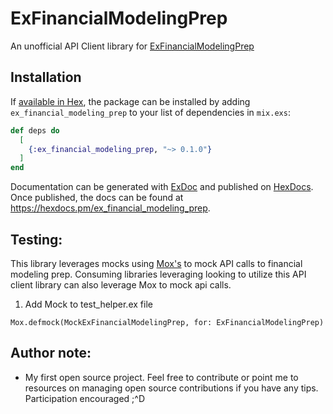 # ExFinancialModelingPrep

An unofficial API Client library for [ExFinancialModelingPrep](https://site.financialmodelingprep.com/developer/docs/?gclid=CjwKCAjw5P2aBhAlEiwAAdY7dPUuKTdX0awGZEXEnNenthIedABa7ip6mLgwVmgCjUYmndmihcKRbhoCa5oQAvD_BwE) 

## Installation

If [available in Hex](https://hex.pm/docs/publish), the package can be installed
by adding `ex_financial_modeling_prep` to your list of dependencies in `mix.exs`:

```elixir
def deps do
  [
    {:ex_financial_modeling_prep, "~> 0.1.0"}
  ]
end
```

Documentation can be generated with [ExDoc](https://github.com/elixir-lang/ex_doc)
and published on [HexDocs](https://hexdocs.pm). Once published, the docs can
be found at <https://hexdocs.pm/ex_financial_modeling_prep>.

## Testing:
This library leverages mocks using [Mox's](https://github.com/dashbitco/mox) to mock API calls to financial modeling prep. Consuming libraries leveraging looking to utilize this API client library can also leverage Mox to mock api calls. 

1. Add Mock to test_helper.ex file 
```
Mox.defmock(MockExFinancialModelingPrep, for: ExFinancialModelingPrep)
```

## Author note:
- My first open source project. Feel free to contribute or point me to resources on managing open source contributions if you have any tips. Participation encouraged ;^D